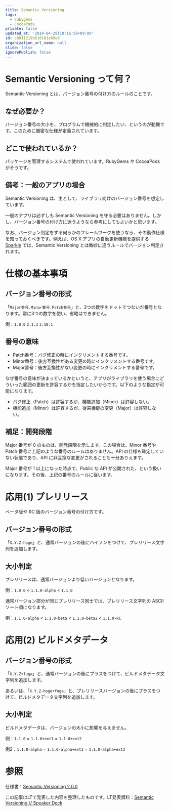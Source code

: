 ```yaml
---
title: Semantic Versioning
tags:
  - rubygems
  - CocoaPods
private: false
updated_at: '2014-04-29T10:16:58+09:00'
id: c8911219b610101e69a9
organization_url_name: null
slide: false
ignorePublish: false
---
```

# Semantic Versioning って何？

Semantic Versioning とは、バージョン番号の付け方のルールのことです。

## なぜ必要か？

バージョン番号の大小を、プログラムで機械的に判定したい、というのが動機です。このために厳密な仕様が定義されています。

## どこで使われているか？

パッケージを管理するシステムで使われています。RubyGems や CocoaPods がそうです。

## 備考：一般のアプリの場合

Semantic Versioning は、主として、ライブラリ向けのバージョン番号を想定しています。

一般のアプリは必ずしも Semantic Versioning を守る必要はありません。しかし、バージョン番号の付け方に迷うようなら参考にしてもよいかと思います。

なお、バージョン判定をする何らかのフレームワークを使うなら、その動作仕様を知っておくべきです。例えば、OS X アプリの自動更新機能を提供する [Sparkle](https://github.com/pornel/Sparkle) では、Semantic Versioning とは微妙に違うルールでバージョン判定されます。

# 仕様の基本事項

## バージョン番号の形式

「`Major番号.Minor番号.Patch番号`」と、3つの数字をドットでつないだ番号となります。常に3つの数字を使い、省略はできません。

例：`1.0.0` `2.1.3` `3.10.1`

## 番号の意味

* Patch番号：バグ修正の時にインクリメントする番号です。
* Minor番号：後方互換性がある変更の時にインクリメントする番号です。
* Major番号：後方互換性がない変更の時にインクリメントする番号です。

なぜ番号の意味が決まっているかというと、アプリがライブラリを使う場合にどういった範囲の更新を許容するかを指定したいからです。以下のような指定が可能になります。

* バグ修正（Patch）は許容するが、機能追加（Minor）は許容しない。
* 機能追加（Minor）は許容するが、従来機能の変更（Major）は許容しない。

## 補足：開発段階

Major 番号が 0 のものは、開発段階を示します。この場合は、Minor 番号や Patch 番号に上記のような番号のルールはありません。API の仕様も確定していない状態であり、API に非互換な変更がされることも十分ありえます。

Major 番号が 1 以上になった時点で、Public な API が公開された、という扱いになります。その後、上記の番号のルールに従います。

# 応用(1) プレリリース

ベータ版や RC 版のバージョン番号の付け方です。

## バージョン番号の形式

「`X.Y.Z-hoge`」と、通常バージョンの後にハイフンをつけて、プレリリース文字列を追加します。

## 大小判定

プレリリースは、通常バージョンより低いバージョンとなります。

例：`1.0.0` < `1.1.0-alpha` < `1.1.0`

通常バージョン部分が同じプレリリース同士では、プレリリース文字列の ASCII ソート順になります。

例：`1.1.0-alpha` < `1.1.0-beta` < `1.1.0-beta2` < `1.1.0-RC`

# 応用(2) ビルドメタデータ

## バージョン番号の形式

「`X.Y.Z+fuga`」と、通常バージョンの後にプラスをつけて、ビルドメタデータ文字列を追加します。

あるいは、「`X.Y.Z-hoge+fuga`」と、プレリリースバージョンの後にプラスをつけて、ビルドメタデータ文字列を追加します。

## 大小判定

ビルドメタデータは、バージョンの大小に影響を与えません。

例：`1.1.0` = `1.1.0+ext1` = `1.1.0+ext2`

例2：`1.1.0-alpha` = `1.1.0-alpha+ext1` = `1.1.0-alpha+ext2`

# 参照

仕様書：[Semantic Versioning 2.0.0](http://semver.org/)

この記事はLTで発表した内容を整理したものです。LT発表資料：[Semantic Versioning // Speaker Deck](https://speakerdeck.com/usamik26/semantic-versioning)
